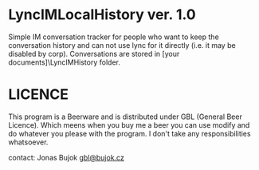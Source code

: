 LyncIMLocalHistory ver. 1.0
===========================
Simple IM conversation tracker for people who want to keep the conversation 
history and can not use lync for it directly (i.e. it may be disabled by corp).
Conversations are stored in [your documents]\LyncIMHistory folder.

LICENCE
=======
This program is a Beerware and is distributed under GBL (General Beer Licence).
Which meens when you buy me a beer you can use modify and do whatever you 
please with the program. I don't take any responsibilities whatsoever. 

contact:
Jonas Bujok
gbl@bujok.cz
